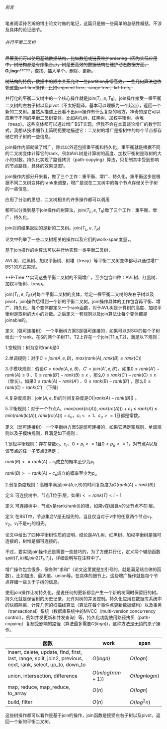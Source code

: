 ###### 前言

笔者阅读孙艺瀚的博士论文时做的笔记，这篇只是做一些简单的总结性概括，不涉及具体的论证细节。

###### 并行平衡二叉树

~~尽管我们可以使用基础数据结构，比如数组或链表维护ordering（因为实际应用中，树结构都是有序集合。），树是更高效的数据结构在维护动态数据方面。**O**„**log**n**”**，查找、插入单个、删除、更新。~~

~~树结构的特例，数据中的顺序关系允许一些partition非常高效，一些几何算法也依赖这些partition操作，比如segment tree、range tree、kd-tree。~~

并行化的平衡二叉树中的一个核心操作就是join($T_L,e,T_R$)，join操作接受一棵平衡二叉树的左右子树以及pivot（不太好翻译，基本可以理解为一个起点），返回一个新的二叉树。虽然从描述上还看不出join操作有什么复杂的地方，神奇的是它可以应用于不同的平衡二叉树变体，比如AVL树、红黑树、加权平衡树、树堆（treap）。这些变体都可以通过增广BST实现，但我不会在本篇谈论增广的数学形式，我想从技术细节上简明扼要地描述它：二叉树的增广是指树中的每个节点都存储它的子树的一些信息。


join操作内部就做了增广，除此以外还包括重平衡和持久化，重平衡就是根据不同的二叉树变体计算它的rank，例如AVL树是计算树的高度、加权平衡树是取树的大小的对数。持久化实现了路径拷贝（path-copying）算法，只复制其中受到影响的节点路径，具体的效果见图1。


join操作内部分开来看，做了三个工作：重平衡、增广、持久化，重平衡这步是根据不同二叉树变体的rank来调整，增广是说在二叉树中的每个节点存储关于子树的一些信息，


应用了分治的思想，二叉树相关的许多操作都可以调用

都可以分类到基于join操作的树算法，join($T_L,e,T_R$)做了三个工作：重平衡、增广、持久化。

join对的结果返回的是新的二叉树。join($T_L,e,T_R$)

论文中列举了一些二叉树相关的操作以及它们的work-span度量，。


基于join操作的树算法可以并行地实现一类平衡二叉树，

AVL树、红黑树、加权平衡树、树堆（treap）等平衡二叉树变体都可以通过增广BST的方式实现。

**P-Tree **实现这些平衡二叉树的不同增广，至少包含四种：AVL树、红黑树、加权平衡树、treap。

join($T_L,e,T_R$)对每个平衡二叉树的变体，给定一棵平衡二叉树的左右子树以及pivot，join操作后得到一个新的平衡二叉树。join操作具体的工作包含再平衡、增广、持久化，每个变体都定义一个rank函数，对于AVL树是计算树的高度、加权平衡树是取树的大小的对数。之后定义一套规则以及join算法让每个变体都是joinable的。

定义（强可连接树） 一个平衡树方案S是强可连接的，如果可以对S中的每个子树给出一个rank，在S的两个子树T1、T2上存在一个join(T1,e,T2)，满足以下规则：

1.空规则：树为空时rank是0

2.单调规则：对于$C=join(A,e,B)$，$max(rank(A),rank(B) \leq rank(C))$

3.子模块规则：假设$C=node(A,e,B)$、$C'=join(A',e,B')$。如果$0 \leq rank(A')-rank(A) \leq 0$ 、$0 \leq rank(B')-rank(B) \leq x$ ，那么$0 \leq rank(C')-rank(C) \leq x$ （增长）。如果$0 \leq rank(A)-rank(A')$ 、$0 \leq rank(B)-rank(B')$ ，那么$0 \leq rank(C)-rank(C')$ （下降）

4.复杂度规则：join($A,e,B$)的时间复杂度是$O(|rank(A)-rank(B)|)$ 。

5.平衡规则：对于一个节点A，$max(rank(lc(A)),rank(rc(A)))+c_1 \leq rank(A) \leq min(rank(lc(A)),rank(rc(A)))+c_u$，$c_1<=1$、$c_u>=1$且都是常数。

定义（弱可连接树） 一个平衡树方案S是弱可连接的，如果它满足空规则、单调规则以及子模块规则，且满足如下规则：

1.宽松平衡规则：存在常数$c_l$、$c_r$、$0<p_l<=1$且$0<p_u<=1$，对节点A以及该节点的任一子节点B满足：

$rank(B)<=rank(A)-c_l$成立的概率至少为$p_l$

$rank(B)>=rank(A)-c_u$成立的概率至少为$p_u$

2.弱复杂度规则：高概率满足join(A,e,B)的时间复杂度为$O(rank(A)+rank(B))$

定义 可连接树中，节点T位于i层，如果$i<=rank(T)<i+1$

定义 可连接树中，节点v是rank/rank(i)的根，如果v在i层且v的父节点不在i层。

定义 在BST中，节点集合V是无祖先的，当且仅当对于$V$中的任意两个节点$v_1$、$v_2$，$v_1$不是$v_2$的祖先。

论文中给出了四种平衡树性质的证明，结论是AVL树、红黑树、加权平衡树是强可连接的，树堆是弱可连接的。

不过，要实现join操作还是需要一些技巧的，为了方便并行化，定义两个辅助函数$split(T,k)$和$join2(T_l,T_r)$，详细说明写在注释中了。


增广操作包含很多，像各种“求和”（论文这里就是加引号的，就是满足结合律的函数），比如加法、最大值、union等。在具体的细节上，这些增广操作就是每个节点存储一些关于子树的信息。


使用join操作让树持久化，是说任何的更新都会产生一个新的树同时保留旧的树。持久化就是保留树的历史记录，允许对树的并发控制。持久化应用在数据库系统中的快照隔离，计算几何的扫描线算法（算法在每个事件点更新数据结构）以及事务（transactional）系统（数据库系统中的MVCC（multi-version concurrency control），例如并发更新和并发查询）等，持久化功能使用路径拷贝（path-copying）复制受影响的路径（算法最多需要$O(logn))$，这种方法是无锁的原子操作。

| 函数                                                                                                         | work               | span            |
| ------------------------------------------------------------------------------------------------------------ | ------------------ | --------------- |
| insert, delete, update, find, first, last, range, split, join2, previous, next, rank, select, up_to, down_to | $O(logn)$        | $O(logn)$     |
| union, intersection, difference                                                                              | $O(mlog(n/m+1))$ | $O(lognlogm)$ |
| map, reduce, map_reduce, to_array                                                                            | $O(n)$           | $O(logn)$     |
| build, filter                                                                                                | $O(n)$           | $O(log^2n)$   |


这些树操作都可以看作是基于join的操作，join函数是接受左右子树以及pivot，返回一个新的平衡二叉树。
